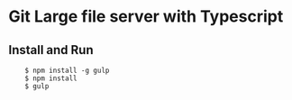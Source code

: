 # Git Large file server with Typescript

## Install and Run

```
	$ npm install -g gulp
	$ npm install
	$ gulp
```
